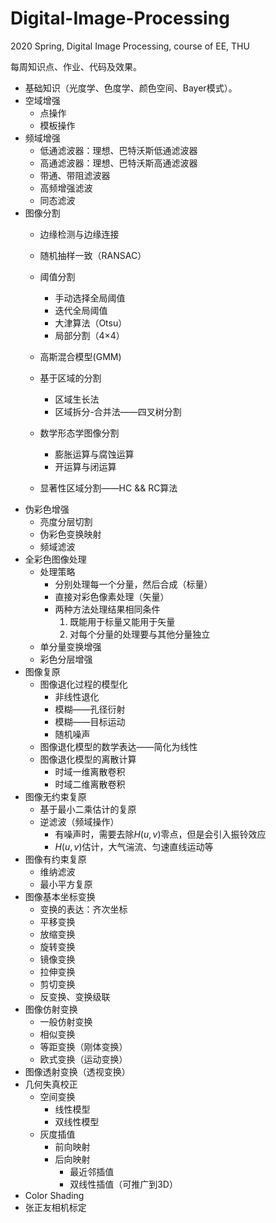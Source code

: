 # Digital-Image-Processing
2020 Spring, Digital Image Processing, course of EE, THU

每周知识点、作业、代码及效果。
* 基础知识（光度学、色度学、颜色空间、Bayer模式）。
* 空域增强
  * 点操作
  * 模板操作
* 频域增强
  * 低通滤波器：理想、巴特沃斯低通滤波器
  * 高通滤波器：理想、巴特沃斯高通滤波器
  * 带通、带阻滤波器
  * 高频增强滤波
  * 同态滤波
* 图像分割
  * 边缘检测与边缘连接
  * 随机抽样一致（RANSAC）
  * 阈值分割
    * 手动选择全局阈值
    * 迭代全局阈值
    * 大津算法（Otsu）
    * 局部分割（4×4）
  * 高斯混合模型(GMM)
  
  * 基于区域的分割
    * 区域生长法
    * 区域拆分-合并法——四叉树分割
  * 数学形态学图像分割
    * 膨胀运算与腐蚀运算
    * 开运算与闭运算
  * 显著性区域分割——HC && RC算法
* 伪彩色增强
  * 亮度分层切割 
  * 伪彩色变换映射 
  * 频域滤波
* 全彩色图像处理 
  * 处理策略
    * 分别处理每一个分量，然后合成（标量）
    * 直接对彩色像素处理（矢量）
    * 两种方法处理结果相同条件
      1. 既能用于标量又能用于矢量 
      2. 对每个分量的处理要与其他分量独立
  * 单分量变换增强
  * 彩色分层增强
* 图像复原
  * 图像退化过程的模型化
    * 非线性退化
    * 模糊——孔径衍射
    * 模糊——目标运动
    * 随机噪声
  * 图像退化模型的数学表达——简化为线性
  * 图像退化模型的离散计算
    * 时域一维离散卷积
    * 时域二维离散卷积
* 图像无约束复原
  * 基于最小二乘估计的复原
  * 逆滤波（频域操作）
    * 有噪声时，需要去除$H(u,v)$零点，但是会引入振铃效应
    * $H(u,v)$估计，大气湍流、匀速直线运动等
* 图像有约束复原
  * 维纳滤波
  * 最小平方复原
* 图像基本坐标变换
  * 变换的表达：齐次坐标
  * 平移变换
  * 放缩变换
  * 旋转变换
  * 镜像变换
  * 拉伸变换
  * 剪切变换
  * 反变换、变换级联
* 图像仿射变换
   * 一般仿射变换
   * 相似变换
   * 等距变换（刚体变换）
   * 欧式变换（运动变换）
* 图像透射变换（透视变换）
* 几何失真校正
  * 空间变换
    * 线性模型
    * 双线性模型
  * 灰度插值
    * 前向映射
    * 后向映射
      * 最近邻插值
      * 双线性插值（可推广到3D）
* Color Shading
* 张正友相机标定
